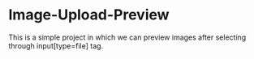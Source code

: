 # Image-Upload-Preview
This is a simple project in which we can preview images after selecting through input[type=file] tag.
